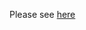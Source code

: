Please see [here](https://github.com/finos/common-cloud-controls/blob/83573b755d75676e55438a19cb4f93ab447252df/docs/governance/working-groups/duplication-reduction/charter.md)
